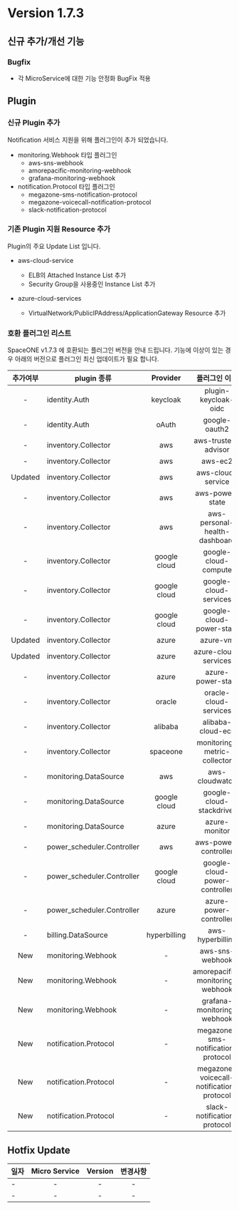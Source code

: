 # Version 1.7.3


## 신규 추가/개선 기능


### Bugfix
- 각 MicroService에 대한 기능 안정화 BugFix 적용


## Plugin 

### 신규 Plugin 추가

Notification 서비스 지원을 위해 플러그인이 추가 되었습니다. 
- monitoring.Webhook 타입 플러그인 
    - aws-sns-webhook
    - amorepacific-monitoring-webhook
    - grafana-monitoring-webhook
- notification.Protocol 타입 플러그인
    - megazone-sms-notification-protocol
    - megazone-voicecall-notification-protocol
    - slack-notification-protocol
    
### 기존 Plugin 지원 Resource 추가

Plugin의 주요 Update List 입니다.
- aws-cloud-service
    - ELB의 Attached Instance List 추가
    - Security Group을 사용중인 Instance List 추가
    
- azure-cloud-services
    - VirtualNetwork/PublicIPAddress/ApplicationGateway Resource 추가

### 호환 플러그인 리스트

SpaceONE v1.7.3 에 호환되는 플러그인 버전을 안내 드립니다.
기능에 이상이 있는 경우 아래의 버전으로 플러그인 최신 업데이트가 필요 합니다.

|추가여부|plugin 종류|Provider|플러그인 이름|버전|
|:---:|---|:---:|:---:|:---:|
|-|identity.Auth|keycloak|plugin-keycloak-oidc|v1.1|
|-|identity.Auth|oAuth|google-oauth2|v1.1|
|-|inventory.Collector|aws|aws-trusted-advisor|v1.4|
|-|inventory.Collector|aws|aws-ec2|v1.12|
|Updated|inventory.Collector|aws|aws-cloud-service|v1.11.8|
|-|inventory.Collector|aws|aws-power-state|v1.6|
|-|inventory.Collector|aws|aws-personal-health-dashboard|v1.4|
|-|inventory.Collector|google cloud|google-cloud-compute|v1.2.7|
|-|inventory.Collector|google cloud|google-cloud-services|v1.2.６|
|-|inventory.Collector|google cloud|google-cloud-power-state|v1.1.3|
|Updated|inventory.Collector|azure|azure-vm|v1.2.12|
|Updated|inventory.Collector|azure|azure-cloud-services|v1.2.3|
|-|inventory.Collector|azure|azure-power-state|v1.0.2|
|-|inventory.Collector|oracle|oracle-cloud-services|v1.0|
|-|inventory.Collector|alibaba|alibaba-cloud-ecs|v1.0|
|-|inventory.Collector|spaceone|monitoring-metric-collector|v1.2.2|
|-|monitoring.DataSource|aws|aws-cloudwatch|v1.1.3|
|-|monitoring.DataSource|google cloud|google-cloud-stackdriver|v1.0.6|
|-|monitoring.DataSource|azure|azure-monitor|v1.0.3|
|-|power_scheduler.Controller|aws|aws-power-controller|v1.3.1|
|-|power_scheduler.Controller|google cloud|google-cloud-power-controller|v1.1.4|
|-|power_scheduler.Controller|azure|azure-power-controller|v1.0.1|
|-|billing.DataSource|hyperbilling|aws-hyperbilling|v1.0.2|
|New|monitoring.Webhook|-|aws-sns-webhook|v1.0|
|New|monitoring.Webhook|-|amorepacific-monitoring-webhook|v1.0|
|New|monitoring.Webhook|-|grafana-monitoring-webhook|v1.0|
|New|notification.Protocol|-|megazone-sms-notification-protocol|v1.0|
|New|notification.Protocol|-|megazone-voicecall-notification-protocol|v1.0|
|New|notification.Protocol|-|slack-notification-protocol|v1.0|



## Hotfix Update
|일자|Micro Service|Version|변경사항|
|---|:---:|:---:|:---:|
|-|-|-| - |
|-|-|-| - |


